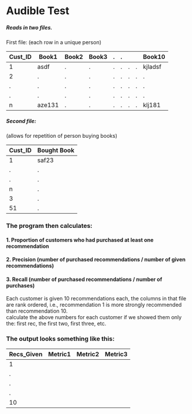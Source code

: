 # Audible Test

##### Reads in two files. 
First file:
(each row in a unique person)

| Cust_ID | Book1  | Book2 | Book3 | . | . |   |   | Book10  |
|---------|--------|-------|-------|---|---|---|---|---------|
| 1       | asdf   | .     | .     | . | . | . | . | kjladsf |
| 2       | .      | .     | .     | . | . | . | . | .       |
| .       | .      | .     | .     | . | . | . | . | .       |
| .       | .      | .     | .     | . | . | . | . | .       |
| n       | aze131 | .     | .     | . | . | . | . | klj181  |

##### Second file:
(allows for repetition of person buying books)

| Cust_ID | Bought Book |
|---------|-------------|
| 1       | saf23       |
| .       | .           |
| .       | .           |
| n       | .           |
| 3       | .           |
| 51      | .           |

### The program then calculates:

#### 1.       Proportion of customers who had purchased at least one recommendation
#### 2.       Precision (number of purchased recommendations / number of given recommendations)
#### 3.       Recall (number of purchased recommendations / number of purchases)
 
 
Each customer is given 10 recommendations each, the columns in that file are rank ordered, 
i.e., recommendation 1 is more strongly recommended than recommendation 10.  
calculate the above numbers for each customer if we showed them only the:
first rec, the first two, first three, etc.  

### The output looks something like this:
 
| Recs_Given | Metric1 | Metric2 | Metric3 |
|------------|---------|---------|---------|
| 1          |         |         |         |
| .          |         |         |         |
| .          |         |         |         |
| .          |         |         |         |
| 10         |         |         |         |
 
